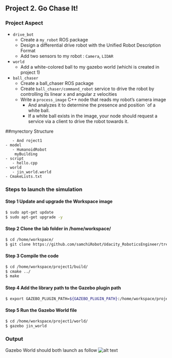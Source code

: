 ## Project 2. Go Chase It!

### Project Aspect
- `drive_bot`
   - Create a `my_robot` ROS package
   - Design a differential drive robot with the Unified Robot Description Format
   - Add two sensors to my robot : `Camera`, `LIDAR`
- `world`
   - Add a white-colored ball to my gazebo world (whichi is created in project 1)
- `ball_chaser`
   - Create a ball_chaser ROS package
   - Create `ball_chaser/command_robot` service to drive the robot by controlling its linear x and angular z velocities
   - Write a `process_image` C++ node that reads my robot’s camera image
      - And analyzes it to determine the presence and position `of a white ball.
      - If a white ball exists in the image, your node should request a service via a client to drive the robot towards it.

##myrectory Structure
```
   - And roject1
- model
   - HumanoidRobot
    myBuilding
- script
   - hello.cpp
- world
   - jin_world.world
- CmakeLists.txt

```

### Steps to launch the simulation
#### Step 1 Update and upgrade the Workspace image
```sh
$ sudo apt-get update
$ sudo apt-get upgrade -y
```

#### Step 2 Clone the lab folder in /home/workspace/
```sh
$ cd /home/workspace/
$ git clone https://github.com/samchiRobot/Udacity_RoboticsEngineer/tree/master/project1
```

#### Step 3 Compile the code
```sh
$ cd /home/workspace/project1/build/
$ cmake ../
$ make
```

#### Step 4 Add the library path to the Gazebo plugin path  
```sh
$ export GAZEBO_PLUGIN_PATH=${GAZEBO_PLUGIN_PATH}:/home/workspace/project1/build
```

#### Step 5 Run the Gazebo World file  
```sh
$ cd /home/workspace/project1/world/
$ gazebo jin_world
```

### Output
Gazebo World should both launch as follow
![alt text](images/project1_output.png)

